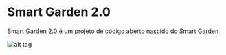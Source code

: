 # Smart Garden 2.0
Smart Garden 2.0 é um projeto de código aberto nascido do [Smart Garden](https://github.com/dayvidcds/Smart-Garden) 

![alt tag](http://3.bp.blogspot.com/-dFv1umvtJcw/WeXotAxnrYI/AAAAAAAACAg/lkZrvp3DHAo1T50vvnukDmMgGBNJV_X_wCK4BGAYYCw/s1600/smartGarden.png)
